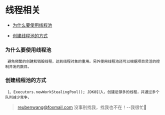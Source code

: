 # 线程相关

 - [为什么要使用线程池](#为什么要使用线程池)
 
 - [创建线程池的方式](#创建线程池的方式)
 
 
 ### 为什么要使用线程池
 
     避免频繁的创建和销毁线程，达到线程对象的重用。另外使用线程池还可以根据项目灵活的控制并发的数目。

 ### 创建线程池的方式
 
     1、Executors.newWorkStealingPool(); JDK8引入，创建足够多的线程，并通过多个队列减少竞争，
         
    
> reubenwang@foxmail.com
> 没事别找我，找我也不在！--我很忙🦆
